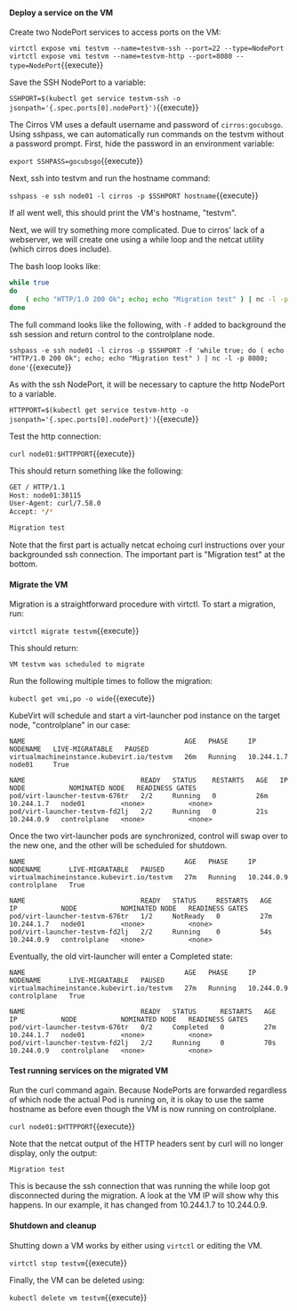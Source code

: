 #### Deploy a service on the VM

Create two NodePort services to access ports on the VM:

`
virtctl expose vmi testvm --name=testvm-ssh --port=22 --type=NodePort
virtctl expose vmi testvm --name=testvm-http --port=8080 --type=NodePort
`{{execute}}

Save the SSH NodePort to a variable:

`SSHPORT=$(kubectl get service testvm-ssh -o jsonpath='{.spec.ports[0].nodePort}')`{{execute}}

The Cirros VM uses a default username and password of `cirros:gocubsgo`. Using
sshpass, we can automatically run commands on the testvm without a password
prompt. First, hide the password in an environment variable:

`export SSHPASS=gocubsgo`{{execute}}

Next, ssh into testvm and run the hostname command:

`sshpass -e ssh node01 -l cirros -p $SSHPORT hostname`{{execute}}

If all went well, this should print the VM's hostname, "testvm".

Next, we will try something more complicated. Due to cirros' lack of a
webserver, we will create one using a while loop and the netcat utility (which
cirros does include).

The bash loop looks like:

~~~sh
while true
do
    ( echo "HTTP/1.0 200 Ok"; echo; echo "Migration test" ) | nc -l -p 8080
done
~~~

The full command looks like the following, with `-f` added to background the
ssh session and return control to the controlplane node.

`sshpass -e ssh node01 -l cirros -p $SSHPORT -f 'while true; do ( echo "HTTP/1.0 200 Ok"; echo; echo "Migration test" ) | nc -l -p 8080; done'`{{execute}}

As with the ssh NodePort, it will be necessary to capture the http NodePort to a variable.

`HTTPPORT=$(kubectl get service testvm-http -o jsonpath='{.spec.ports[0].nodePort}')`{{execute}}

Test the http connection:

`curl node01:$HTTPPORT`{{execute}}

This should return something like the following:

~~~sh
GET / HTTP/1.1
Host: node01:30115
User-Agent: curl/7.58.0
Accept: */*

Migration test
~~~

Note that the first part is actually netcat echoing curl instructions over your
backgrounded ssh connection. The important part is "Migration test" at the
bottom.

#### Migrate the VM

Migration is a straightforward procedure with virtctl. To start a migration, run:

`virtctl migrate testvm`{{execute}}

This should return:

~~~
VM testvm was scheduled to migrate
~~~

Run the following multiple times to follow the migration:

`kubectl get vmi,po -o wide`{{execute}}

KubeVirt will schedule and start a virt-launcher pod instance on the target node, "controlplane" in our case:

~~~
NAME                                        AGE   PHASE     IP           NODENAME   LIVE-MIGRATABLE   PAUSED
virtualmachineinstance.kubevirt.io/testvm   26m   Running   10.244.1.7   node01     True

NAME                             READY   STATUS    RESTARTS   AGE   IP           NODE           NOMINATED NODE   READINESS GATES
pod/virt-launcher-testvm-676tr   2/2     Running   0          26m   10.244.1.7   node01         <none>           <none>
pod/virt-launcher-testvm-fd2lj   2/2     Running   0          21s   10.244.0.9   controlplane   <none>           <none>
~~~

Once the two virt-launcher pods are synchronized, control will swap over to the new one, and the other will be scheduled for shutdown.

~~~
NAME                                        AGE   PHASE     IP           NODENAME       LIVE-MIGRATABLE   PAUSED
virtualmachineinstance.kubevirt.io/testvm   27m   Running   10.244.0.9   controlplane   True              

NAME                             READY   STATUS     RESTARTS   AGE   IP           NODE           NOMINATED NODE   READINESS GATES
pod/virt-launcher-testvm-676tr   1/2     NotReady   0          27m   10.244.1.7   node01         <none>           <none>
pod/virt-launcher-testvm-fd2lj   2/2     Running    0          54s   10.244.0.9   controlplane   <none>           <none>
~~~

Eventually, the old virt-launcher will enter a Completed state:

~~~
NAME                                        AGE   PHASE     IP           NODENAME       LIVE-MIGRATABLE   PAUSED
virtualmachineinstance.kubevirt.io/testvm   27m   Running   10.244.0.9   controlplane   True

NAME                             READY   STATUS      RESTARTS   AGE   IP           NODE           NOMINATED NODE   READINESS GATES
pod/virt-launcher-testvm-676tr   0/2     Completed   0          27m   10.244.1.7   node01         <none>           <none>
pod/virt-launcher-testvm-fd2lj   2/2     Running     0          70s   10.244.0.9   controlplane   <none>           <none>
~~~

#### Test running services on the migrated VM

Run the curl command again. Because NodePorts are forwarded regardless of which node the actual Pod is running on, it is okay to use the same hostname as before even though the VM is now running on controlplane.

`curl node01:$HTTPPORT`{{execute}}

Note that the netcat output of the HTTP headers sent by curl will no longer display, only the output:

~~~
Migration test
~~~

This is because the ssh connection that was running the while loop got
disconnected during the migration. A look at the VM IP will show why this
happens. In our example, it has changed from 10.244.1.7 to 10.244.0.9.

#### Shutdown and cleanup

Shutting down a VM works by either using `virtctl` or editing the VM.

`virtctl stop testvm`{{execute}}

Finally, the VM can be deleted using:

`kubectl delete vm testvm`{{execute}}

